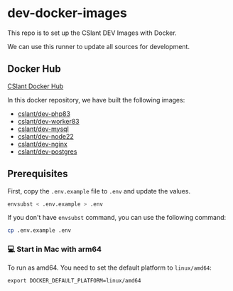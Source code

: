 # dev-docker-images

This repo is to set up the CSlant DEV Images with Docker.

We can use this runner to update all sources for development.

## Docker Hub

[CSlant Docker Hub](https://hub.docker.com/r/cslant)

In this docker repository, we have built the following images:

- [cslant/dev-php83](https://hub.docker.com/r/cslant/dev-php83)
- [cslant/dev-worker83](https://hub.docker.com/r/cslant/dev-worker83)
- [cslant/dev-mysql](https://hub.docker.com/r/cslant/dev-mysql)
- [cslant/dev-node22](https://hub.docker.com/r/cslant/dev-node22)
- [cslant/dev-nginx](https://hub.docker.com/r/cslant/dev-nginx)
- [cslant/dev-postgres](https://hub.docker.com/r/cslant/dev-postgres)

## Prerequisites

First, copy the `.env.example` file to `.env` and update the values.

```bash
envsubst < .env.example > .env
```

If you don't have `envsubst` command, you can use the following command:

```bash
cp .env.example .env
```

### 💻 Start in Mac with arm64

To run as amd64. You need to set the default platform to `linux/amd64`:

```shell
export DOCKER_DEFAULT_PLATFORM=linux/amd64
```

